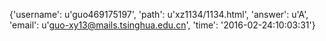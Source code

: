 {'username': u'guo469175197', 'path': u'xz1134/1134.html', 'answer': u'A', 'email': u'guo-xy13@mails.tsinghua.edu.cn', 'time': '2016-02-24:10:03:31'}